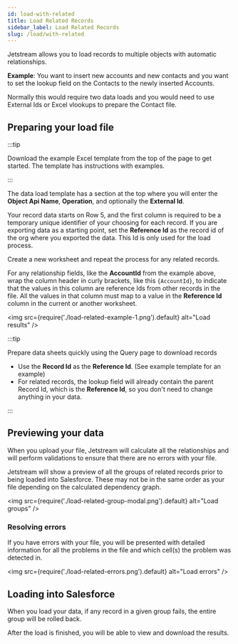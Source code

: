 ```yaml
---
id: load-with-related
title: Load Related Records
sidebar_label: Load Related Records
slug: /load/with-related
---
```


Jetstream allows you to load records to multiple objects with automatic relationships.

**Example**: You want to insert new accounts and new contacts and you want to set the lookup field on the Contacts to the newly inserted Accounts.

Normally this would require two data loads and you would need to use External Ids or Excel vlookups to prepare the Contact file.

## Preparing your load file

:::tip

Download the example Excel template from the top of the page to get started. The template has instructions with examples.

:::

The data load template has a section at the top where you will enter the **Object Api Name**, **Operation**, and optionally the **External Id**.

Your record data starts on Row 5, and the first column is required to be a temporary unique identifier of your choosing for each record. If you are exporting data as a starting point, set the **Reference Id** as the record id of the org where you exported the data. This Id is only used for the load process.

Create a new worksheet and repeat the process for any related records.

For any relationship fields, like the **AccountId** from the example above, wrap the column header in curly brackets, like this `{AccountId}`, to indicate that the values in this column are reference Ids from other records in the file. All the values in that column must map to a value in the **Reference Id** column in the current or another worksheet.

<img src={require('./load-related-example-1.png').default} alt="Load results" />

:::tip

Prepare data sheets quickly using the Query page to download records

- Use the **Record Id** as the **Reference Id**. (See example template for an example)
- For related records, the lookup field will already contain the parent Record Id, which is the **Reference Id**, so you don't need to change anything in your data.

:::

## Previewing your data

When you upload your file, Jetstream will calculate all the relationships and will perform validations to ensure that there are no errors with your file.

Jetstream will show a preview of all the groups of related records prior to being loaded into Salesforce. These may not be in the same order as your file depending on the calculated dependency graph.

<img src={require('./load-related-group-modal.png').default} alt="Load groups" />

### Resolving errors

If you have errors with your file, you will be presented with detailed information for all the problems in the file and which cell(s) the problem was detected in.

<img src={require('./load-related-errors.png').default} alt="Load errors" />

## Loading into Salesforce

When you load your data, if any record in a given group fails, the entire group will be rolled back.

After the load is finished, you will be able to view and download the results.
